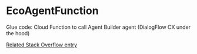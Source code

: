 # EcoAgentFunction
Glue code: Cloud Function to call Agent Builder agent (DialogFlow CX under the hood)

[Related Stack Overflow entry](https://stackoverflow.com/questions/78344470/how-to-have-a-programmatical-conversation-with-an-agent-created-by-agent-builder/)
